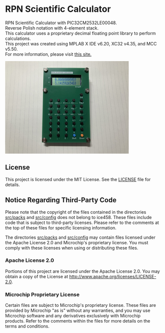 # RPN Scientific Calculator
RPN Scientific Calculator with PIC32CM2532LE00048.  
Reverse Polish notation with 4-element stack.  
This calculator uses a proprietary decimal floating point library to perform calculations.  
This project was created using MPLAB X IDE v6.20, XC32 v4.35, and MCC v5.50.  
For more information, please visit [this site.](https://ice458.wordpress.com/rpn%e9%96%a2%e6%95%b0%e9%9b%bb%e5%8d%93/)

<img src="calc.png" width="400">  

## License

This project is licensed under the MIT License. See the [LICENSE](LICENSE) file for details.

## Notice Regarding Third-Party Code

Please note that the copyright of the files contained in the directories [src/packs](src/packs) and [src/config](src/config) does not belong to ice458. These files include code that is subject to third-party licenses. Please refer to the comments at the top of these files for specific licensing information.

The directories [src/packs](src/packs) and [src/config](src/config) may contain files licensed under the Apache License 2.0 and Microchip's proprietary license. You must comply with these licenses when using or distributing these files.

### Apache License 2.0

Portions of this project are licensed under the Apache License 2.0. You may obtain a copy of the License at http://www.apache.org/licenses/LICENSE-2.0.

### Microchip Proprietary License

Certain files are subject to Microchip's proprietary license. These files are provided by Microchip "as is" without any warranties, and you may use Microchip software and any derivatives exclusively with Microchip products. Refer to the comments within the files for more details on the terms and conditions.
